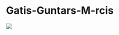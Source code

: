 # Gatis-Guntars-M-rcis
![](https://i.natgeofe.com/n/82fddbcc-4cbb-4373-bf72-dbc30068be60/drill-monkey-01.jpg)
